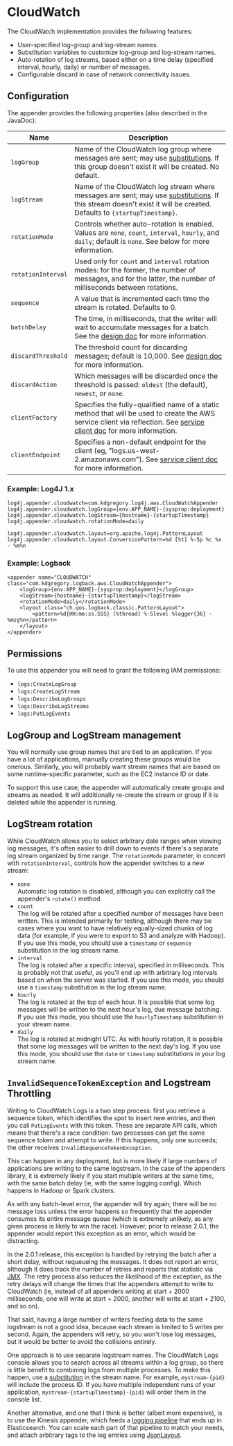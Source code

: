# CloudWatch

The CloudWatch implementation provides the following features:

* User-specified log-group and log-stream names.
* Substitution variables to customize log-group and log-stream names.
* Auto-rotation of log streams, based either on a time delay (specified interval, hourly, daily) or number of messages.
* Configurable discard in case of network connectivity issues.


## Configuration

The appender provides the following properties (also described in the JavaDoc):

Name                | Description
--------------------|----------------------------------------------------------------
`logGroup`          | Name of the CloudWatch log group where messages are sent; may use [substitutions](substitutions.md). If this group doesn't exist it will be created. No default.
`logStream`         | Name of the CloudWatch log stream where messages are sent; may use [substitutions](substitutions.md). If this stream doesn't exist it will be created. Defaults to `{startupTimestamp}`.
`rotationMode`      | Controls whether auto-rotation is enabled. Values are `none`, `count`, `interval`, `hourly`, and `daily`; default is `none`. See below for more information.
`rotationInterval`  | Used only for `count` and `interval` rotation modes: for the former, the number of messages, and for the latter, the number of milliseconds between rotations.
`sequence`          | A value that is incremented each time the stream is rotated. Defaults to 0.
`batchDelay`        | The time, in milliseconds, that the writer will wait to accumulate messages for a batch. See the [design doc](design.md#message-batches) for more information.
`discardThreshold`  | The threshold count for discarding messages; default is 10,000. See [design doc](design.md#message-discard) for more information.
`discardAction`     | Which messages will be discarded once the threshold is passed: `oldest` (the default), `newest`, or `none`.
`clientFactory`     | Specifies the fully-qualified name of a static method that will be used to create the AWS service client via reflection. See [service client doc](service-client.md) for more information.
`clientEndpoint`    | Specifies a non-default endpoint for the client (eg, "logs.us-west-2.amazonaws.com"). See [service client doc](service-client.md) for more information.


### Example: Log4J 1.x

```
log4j.appender.cloudwatch=com.kdgregory.log4j.aws.CloudWatchAppender
log4j.appender.cloudwatch.logGroup={env:APP_NAME}-{sysprop:deployment}
log4j.appender.cloudwatch.logStream={hostname}-{startupTimestamp}
log4j.appender.cloudwatch.rotationMode=daily

log4j.appender.cloudwatch.layout=org.apache.log4j.PatternLayout
log4j.appender.cloudwatch.layout.ConversionPattern=%d [%t] %-5p %c %x - %m%n
```


### Example: Logback

```
<appender name="CLOUDWATCH" class="com.kdgregory.logback.aws.CloudWatchAppender">
    <logGroup>{env:APP_NAME}-{sysprop:deployment}</logGroup>
    <logStream>{hostname}-{startupTimestamp}</logStream>
    <rotationMode>daily</rotationMode>
    <layout class="ch.qos.logback.classic.PatternLayout">
        <pattern>%d{HH:mm:ss.SSS} [%thread] %-5level %logger{36} - %msg%n</pattern>
    </layout>
</appender>
```


## Permissions

To use this appender you will need to grant the following IAM permissions:

* `logs:CreateLogGroup`
* `logs:CreateLogStream`
* `logs:DescribeLogGroups`
* `logs:DescribeLogStreams`
* `logs:PutLogEvents`


## LogGroup and LogStream management

You will normally use group names that are tied to an application. If you have a lot of applications,
manually creating these groups would be onerous. Similarly, you will probably want stream names that
are based on some runtime-specific parameter, such as the EC2 instance ID or date.

To support this use case, the appender will automatically create groups and streams as needed. It will
additionally re-create the stream or group if it is deleted while the appender is running.


## LogStream rotation

While CloudWatch allows you to select arbitrary date ranges when viewing log messages, it's often easier
to drill down to events if there's a separate log stream organized by time range. The `rotationMode`
parameter, in concert with `rotationInterval`, controls how the appender switches to a new stream: 

* `none`  
  Automatic log rotation is disabled, although you can explicitly call the appender's `rotate()` method.
* `count`  
  The log will be rotated after a specified number of messages have been written. This is intended
  primarily for testing, although there may be cases where you want to have relatively equally-sized
  chunks of log data (for example, if you were to export to S3 and analyze with Hadoop). If you use
  this mode, you should use a `timestamp` or `sequence` substitution in the log stream name.
* `interval`  
  The log is rotated after a specific interval, specified in milliseconds. This is probably not that
  useful, as you'll end up with arbitrary log intervals based on when the server was started. If you
  use this mode, you should use a `timestamp` substitution in the log stream name.
* `hourly`  
  The log is rotated at the top of each hour. It is possible that some log messages will be written to
  the next hour's log, due message batching. If you use this mode, you should use the `hourlyTimestamp`
  substitution in your stream name.
* `daily`  
  The log is rotated at midnight UTC. As with hourly rotation, it is possible that some log messages
  will be written to the next day's log. If you use this mode, you should use the `date` or `timestamp`
  substitutions in your log stream name.


## `InvalidSequenceTokenException` and Logstream Throttling

Writing to CloudWatch Logs is a two step process: first you retrieve a sequence token, which identifies
the spot to insert new entries, and then you call `PutLogEvents` with this token. These are separate
API calls, which means that there's a race condition: two processes can get the same sequence token and
attempt to write. If this happens, only one succeeds; the other receives `InvalidSequenceTokenException`.

This can happen in any deployment, but is more likely if large numbers of applications are writing to
the same logstream. In the case of the appenders library, it is extremely likely if you start multiple
writers at the same time, with the same batch delay (ie, with the same logging config). Which happens
in Hadoop or Spark clusters.

As with any batch-level error, the appender will try again; there will be no message loss unless the
error happens so frequently that the appender consumes its entire message queue (which is extremely
unlikely, as any given process is likely to win the race). However, prior to release 2.0.1, the
appender would report this exception as an error, which would be distracting.

In the 2.0.1 release, this exception is handled by retrying the batch after a short delay, without
requeueing the messages. It does not report an error, although it does track the number of retries
and reports that statistic via [JMX](jmx.md). The retry process also reduces the likelihood of the
exception, as the retry delays will change the times that the appenders attempt to write to
CloudWatch (ie, instead of all appenders writing at start + 2000 milliseconds, one will write at
start + 2000, another will write at start + 2100, and so on).

That said, having a large number of writers feeding data to the same logstream is not a good idea,
because each stream is limited to 5 writes per second. Again, the appenders will retry, so you
won't lose log messages, but it would be better to avoid the collisions entirely.

One approach is to use separate logstream names. The CloudWatch Logs console allows you to search
across all streams within a log group, so there is little benefit to combining logs from multiple
processes. To make this happen, use a [substitution](substitutions.md) in the stream name. For
example, `mystream-{pid}` will include the process ID. If you have multiple independent runs of
your application, `mystream-{startupTimestamp}-{pid}` will order them in the console list. 

Another alternative, and one that I think is better (albeit more expensive), is to use the Kinesis
appender, which feeds a [logging pipeline](https://www.kdgregory.com/index.php?page=aws.loggingPipeline)
that ends up in Elasticsearch. You can scale each part of that pipeline to match your needs, and
attach arbitrary tags to the log entries using [JsonLayout](jsonlayout.md).

